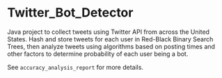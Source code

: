# Twitter_Bot_Detector
Java project to collect tweets using Twitter API from across the United States. Hash and store tweets for each user in Red-Black Binary Search Trees, then analyze tweets using algorithms based on posting times and other factors to determine probability of each user being a bot.

See `accuracy_analysis_report` for more details.
